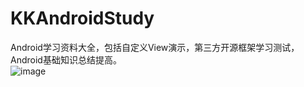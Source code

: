 # KKAndroidStudy
Android学习资料大全，包括自定义View演示，第三方开源框架学习测试，Android基础知识总结提高。  
![image](https://github.com/android-shiyan/KKAndroidStudy/master/screenshots/one.png) 
